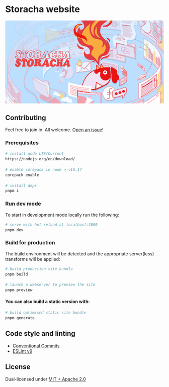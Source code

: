 # Storacha website

![Storacha Network](./public/img/storacha-og-card.png)

## Contributing

Feel free to join in. All welcome. [Open an issue](https://github.com/storacha/storacha.network/issues)!

### Prerequisites

```bash
# install node LTS/Current
https://nodejs.org/en/download/

# enable corepack in node > v16.17
corepack enable

# install deps
pnpm i
```

### Run dev mode

To start in development mode locally run the following:

```bash
# serve with hot reload at localhost:3000
pnpm dev

```

### Build for production

The build environment will be detected and the appropriate server(less) transforms will be applied:

```bash
# build production site bundle
pnpm build

# launch a webserver to preview the site
pnpm preview
```

#### You can also build a static version with:

```bash
# build optimised static site bundle
pnpm generate
```

## Code style and linting
- [Conventional Commits](https://www.conventionalcommits.org/en/v1.0.0/)
- [ESLint v9](https://eslint.org/)

## License

Dual-licensed under [MIT + Apache 2.0](./LICENSE.md)
